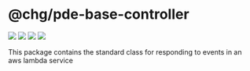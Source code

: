 # @chg/pde-base-controller

![](https://img.shields.io/travis/chgdev/pde-base-controller.svg) ![](https://img.shields.io/coveralls/github/chgdev/pde-base-controller.svg) ![](https://img.shields.io/requires/github/chgdev/pde-base-controller.svg) ![](https://img.shields.io/npm/l/@chg/pde-base-controller.svg)

This package contains the standard class for responding to events in an aws lambda service

